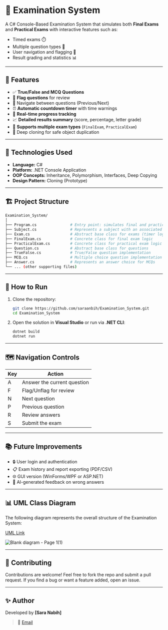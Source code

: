 # 📝 Examination System

A C# Console-Based Examination System that simulates both **Final Exams** and **Practical Exams** with interactive features such as:
- Timed exams ⏱️
- Multiple question types 🧠
- User navigation and flagging 🔖
- Result grading and statistics 📊

---

## 🚀 Features

- ✅ **True/False and MCQ Questions**
- 🧩 **Flag questions** for review
- 🔄 Navigate between questions (Previous/Next)
- ⏰ **Automatic countdown timer** with time warnings
- 🧮 **Real-time progress tracking**
- 📈 **Detailed results summary** (score, percentage, letter grade)
- 🧪 **Supports multiple exam types** (`FinalExam`, `PracticalExam`)
- 🧬 Deep cloning for safe object duplication

---

## 🧠 Technologies Used

- **Language:** C#
- **Platform:** .NET Console Application
- **OOP Concepts:** Inheritance, Polymorphism, Interfaces, Deep Copying
- **Design Pattern:** Cloning (Prototype)

---

## 🏗️ Project Structure

```bash
Examination_System/
│
├── Program.cs               # Entry point: simulates final and practical exams
├── Subject.cs               # Represents a subject with an associated exam
├── Exam.cs                  # Abstract base class for exams (timer logic, grading, etc.)
├── FinalExam.cs             # Concrete class for final exam logic
├── PracticalExam.cs         # Concrete class for practical exam logic
├── Question.cs              # Abstract base class for questions
├── TrueFalse.cs             # True/False question implementation
├── MCQ.cs                   # Multiple choice question implementation
├── Answer.cs                # Represents an answer choice for MCQs
└── ... (other supporting files)
```

---

## 🧪 How to Run

1. Clone the repository:

   ```bash
   git clone https://github.com/saraanbih/Examination_System.git
   cd Examination_System
   ```

2. Open the solution in **Visual Studio** or run via **.NET CLI**:

   ```bash
   dotnet build
   dotnet run
   ```

---

## 🗺️ Navigation Controls

| Key | Action                      |
|-----|-----------------------------|
| A   | Answer the current question |
| F   | Flag/Unflag for review      |
| N   | Next question               |
| P   | Previous question           |
| R   | Review answers              |
| S   | Submit the exam             |

---

## 📚 Future Improvements

- 🔒 User login and authentication
- 📋 Exam history and report exporting (PDF/CSV)
- 🌐 GUI version (WinForms/WPF or ASP.NET)
- 🧠 AI-generated feedback on wrong answers

---

## 📊 UML Class Diagram

The following diagram represents the overall structure of the Examination System:

[UML Link](https://lucid.app/lucidchart/d4d0be0c-d586-4105-947f-0f218140568e/edit?viewport_loc=-2404%2C53%2C3277%2C1300%2C0_0&invitationId=inv_72db0add-0df9-416d-b85d-2dd6053a9c23)

![Blank diagram - Page 1(1)](https://github.com/user-attachments/assets/e9c6d38a-8af0-41b2-a74f-9c5551717ef5)


---

## 🤝 Contributing

Contributions are welcome! Feel free to fork the repo and submit a pull request. If you find a bug or want a feature added, open an issue.

---

## ✨ Author

Developed by **[Sara Nabih]**

> 📧 [Email](nabihsara8@gmail.com)
